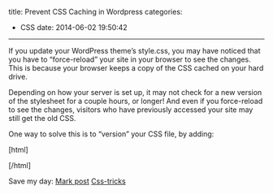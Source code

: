title: Prevent CSS Caching in Wordpress
categories:
  - CSS
date: 2014-06-02 19:50:42
---

If you update your WordPress theme’s style.css, you may have noticed that you have to “force-reload” your site in your browser to see the changes. This is because your browser keeps a copy of the CSS cached on your hard drive. 

<!--more-->

Depending on how your server is set up, it may not check for a new version of the stylesheet for a couple hours, or longer! And even if you force-reload to see the changes, visitors who have previously accessed your site may still get the old CSS. 



One way to solve this is to “version” your CSS file, by adding:

[html]
<link rel="stylesheet" 
href="<?php bloginfo('stylesheet_url'); echo '?' . filemtime( get_stylesheet_directory() . '/style.css'); ?>" type="text/css" media="screen, projection" />
[/html]

Save my day: 
[Mark post](http://markjaquith.wordpress.com/2009/05/04/force-css-changes-to-go-live-immediately)
[Css-tricks](http://css-tricks.com/can-we-prevent-css-caching/)